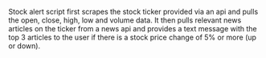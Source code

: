 Stock alert script first scrapes the stock ticker provided via an api and pulls the open, close, high, low and volume data. It then pulls relevant news articles on the ticker from a news api and provides a text message with the top 3 articles to the user if there is a stock price change of 5% or more (up or down).
